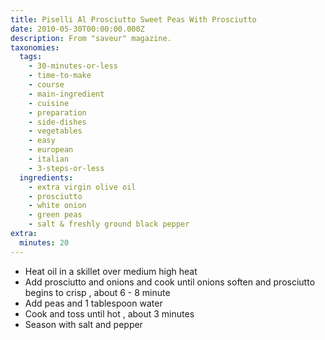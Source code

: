 ```yaml
---
title: Piselli Al Prosciutto Sweet Peas With Prosciutto
date: 2010-05-30T00:00:00.000Z
description: From "saveur" magazine.
taxonomies:
  tags:
    - 30-minutes-or-less
    - time-to-make
    - course
    - main-ingredient
    - cuisine
    - preparation
    - side-dishes
    - vegetables
    - easy
    - european
    - italian
    - 3-steps-or-less
  ingredients:
    - extra virgin olive oil
    - prosciutto
    - white onion
    - green peas
    - salt & freshly ground black pepper
extra:
  minutes: 20
---
```

 - Heat oil in a skillet over medium high heat
 - Add prosciutto and onions and cook until onions soften and prosciutto begins to crisp , about 6 - 8 minute
 - Add peas and 1 tablespoon water
 - Cook and toss until hot , about 3 minutes
 - Season with salt and pepper

